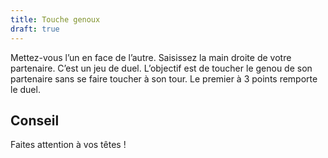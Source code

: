 ```yaml
---
title: Touche genoux
draft: true
---
```


Mettez-vous l’un en face de l’autre. Saisissez la main droite de votre partenaire. C’est un jeu de duel. L’objectif est de toucher le genou de son partenaire sans se faire toucher à son tour. Le premier à 3 points remporte le duel.

## Conseil

Faites attention à vos têtes ! 
